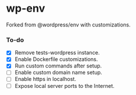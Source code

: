 # wp-env
Forked from @wordpress/env with customizations.

### To-do
- [x] Remove tests-wordpress instance.
- [x] Enable Dockerfile customizations.
- [x] Run custom commands after setup.
- [ ] Enable custom domain name setup.
- [ ] Enable https in localhost.
- [ ] Expose local server ports to the Internet.
